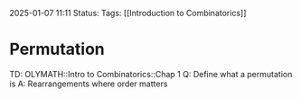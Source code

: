 2025-01-07 11:11
Status: 
Tags: [[Introduction to Combinatorics]]
# Permutation

TD: OLYMATH::Intro to Combinatorics::Chap 1
Q: Define what a permutation is
A: Rearrangements where order matters
<!--ID: 1736248320713-->

